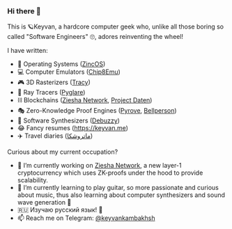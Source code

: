 ### Hi there 👋

This is 🪐Keyvan, a hardcore computer geek who, unlike all those boring so called "Software Engineers" 🙄, adores reinventing the wheel!

I have written:
 - 🐧 Operating Systems ([ZincOS](https://github.com/keyvank/zincos))
 - 💻 Computer Emulators ([Chip8Emu](https://github.com/keyvank/chip8emu))
 - 🎮 3D Rasterizers ([Tracy](https://github.com/keyvank/tracy))
 - 🎱 Ray Tracers ([Pyglare](https://github.com/keyvank/pyglare))
 - ⛓️ Blockchains ([Ziesha Network](https://github.com/ziesha-network/bazuka), [Project Daten](https://github.com/xdtlab/pydaten))
 - 🎭 Zero-Knowledge Proof Engines ([Pyrove](https://github.com/keyvank/pyrove), [Bellperson](https://github.com/filecoin-project/bellperson))
 - 🎵 Software Synthesizers ([Debuzzy](https://github.com/keyvank/debuzzy))
 - 😂 Fancy resumes (https://keyvan.me)
 - ✈️ Travel diaries ([ماتروشکا](https://matrushka.ir))

Curious about my current occupation?

- 🔭 I’m currently working on [Ziesha Network](https://ziesha.network), a new layer-1 cryptocurrency which uses ZK-proofs under the hood to provide scalability.
- 🎸 I’m currently learning to play guitar, so more passionate and curious about music, thus also learning about computer synthesizers and sound wave generation 🎵
- 🇷🇺 Изучаю русский язык! 👅
- 📫 Reach me on Telegram: [@keyvankambakhsh](https://t.me/keyvankambakhsh)
